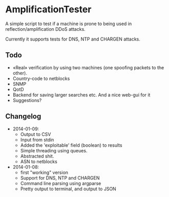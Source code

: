 AmplificationTester
===================

A simple script to test if a machine is prone to being used in reflection/amplification DDoS attacks.

Currently it supports tests for DNS, NTP and CHARGEN attacks.

Todo
----
- «Real» verification by using two machines (one spoofing packets to the other).
- Country-code to netblocks
- SNMP
- QotD
- Backend for saving larger searches etc. And a nice web-gui for it
- Suggestions?

Changelog
--------
- 2014-01-09: 
  - Output to CSV
  - Input from stdin
  - Added the 'exploitable' field (boolean) to results
  - Simple threading using queues.
  - Abstracted shit.
  - ASN to netblocks
- 2014-01-08:
  - first "working" version
  - Support for DNS, NTP and CHARGEN
  - Command line parsing using argparse
  - Pretty output to terminal, and output to JSON
